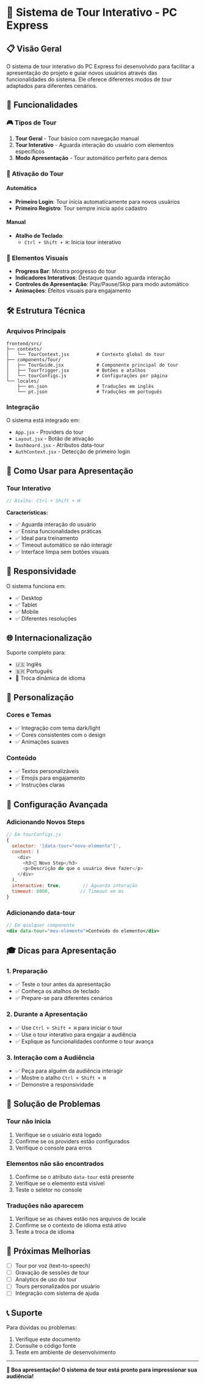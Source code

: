 # 🎯 Sistema de Tour Interativo - PC Express

## 📋 Visão Geral

O sistema de tour interativo do PC Express foi desenvolvido para facilitar a apresentação do projeto e guiar novos usuários através das funcionalidades do sistema. Ele oferece diferentes modos de tour adaptados para diferentes cenários.

## 🚀 Funcionalidades

### 🎮 Tipos de Tour

1. **Tour Geral** - Tour básico com navegação manual
2. **Tour Interativo** - Aguarda interação do usuário com elementos específicos
3. **Modo Apresentação** - Tour automático perfeito para demos

### 🎯 Ativação do Tour

#### Automática

- **Primeiro Login**: Tour inicia automaticamente para novos usuários
- **Primeiro Registro**: Tour sempre inicia após cadastro

#### Manual

- **Atalho de Teclado**:
  - `Ctrl + Shift + H`: Inicia tour interativo

### 🎨 Elementos Visuais

- **Progress Bar**: Mostra progresso do tour
- **Indicadores Interativos**: Destaque quando aguarda interação
- **Controles de Apresentação**: Play/Pause/Skip para modo automático
- **Animações**: Efeitos visuais para engajamento

## 🛠️ Estrutura Técnica

### Arquivos Principais

```
frontend/src/
├── contexts/
│   └── TourContext.jsx          # Contexto global do tour
├── components/Tour/
│   ├── TourGuide.jsx            # Componente principal do tour
│   ├── TourTrigger.jsx          # Botões e atalhos
│   └── tourConfigs.js           # Configurações por página
└── locales/
    ├── en.json                  # Traduções em inglês
    └── pt.json                  # Traduções em português
```

### Integração

O sistema está integrado em:

- `App.jsx` - Providers do tour
- `Layout.jsx` - Botão de ativação
- `Dashboard.jsx` - Atributos data-tour
- `AuthContext.jsx` - Detecção de primeiro login

## 🎯 Como Usar para Apresentação

### Tour Interativo

```javascript
// Atalho: Ctrl + Shift + H
```

**Características:**

- ✅ Aguarda interação do usuário
- ✅ Ensina funcionalidades práticas
- ✅ Ideal para treinamento
- ✅ Timeout automático se não interagir
- ✅ Interface limpa sem botões visuais

## 📱 Responsividade

O sistema funciona em:

- ✅ Desktop
- ✅ Tablet
- ✅ Mobile
- ✅ Diferentes resoluções

## 🌐 Internacionalização

Suporte completo para:

- 🇺🇸 Inglês
- 🇧🇷 Português
- 🔄 Troca dinâmica de idioma

## 🎨 Personalização

### Cores e Temas

- ✅ Integração com tema dark/light
- ✅ Cores consistentes com o design
- ✅ Animações suaves

### Conteúdo

- ✅ Textos personalizáveis
- ✅ Emojis para engajamento
- ✅ Instruções claras

## 🔧 Configuração Avançada

### Adicionando Novos Steps

```javascript
// Em tourConfigs.js
{
  selector: '[data-tour="novo-elemento"]',
  content: (
    <div>
      <h3>🎯 Novo Step</h3>
      <p>Descrição do que o usuário deve fazer</p>
    </div>
  ),
  interactive: true,        // Aguarda interação
  timeout: 8000,           // Timeout em ms
}
```

### Adicionando data-tour

```jsx
// Em qualquer componente
<div data-tour="meu-elemento">Conteúdo do elemento</div>
```

## 🎓 Dicas para Apresentação

### 1. Preparação

- ✅ Teste o tour antes da apresentação
- ✅ Conheça os atalhos de teclado
- ✅ Prepare-se para diferentes cenários

### 2. Durante a Apresentação

- ✅ Use `Ctrl + Shift + H` para iniciar o tour
- ✅ Use o tour interativo para engajar a audiência
- ✅ Explique as funcionalidades conforme o tour avança

### 3. Interação com a Audiência

- ✅ Peça para alguém da audiência interagir
- ✅ Mostre o atalho `Ctrl + Shift + H`
- ✅ Demonstre a responsividade

## 🐛 Solução de Problemas

### Tour não inicia

1. Verifique se o usuário está logado
2. Confirme se os providers estão configurados
3. Verifique o console para erros

### Elementos não são encontrados

1. Confirme se o atributo `data-tour` está presente
2. Verifique se o elemento está visível
3. Teste o seletor no console

### Traduções não aparecem

1. Verifique se as chaves estão nos arquivos de locale
2. Confirme se o contexto de idioma está ativo
3. Teste a troca de idioma

## 🚀 Próximas Melhorias

- [ ] Tour por voz (text-to-speech)
- [ ] Gravação de sessões de tour
- [ ] Analytics de uso do tour
- [ ] Tours personalizados por usuário
- [ ] Integração com sistema de ajuda

## 📞 Suporte

Para dúvidas ou problemas:

1. Verifique este documento
2. Consulte o código fonte
3. Teste em ambiente de desenvolvimento

---

**🎉 Boa apresentação! O sistema de tour está pronto para impressionar sua audiência!**
